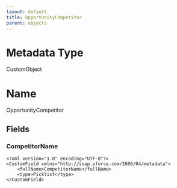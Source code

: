 ```yaml
---
layout: default
title: OpportunityCompetitor
parent: objects
---
```

# Metadata Type
CustomObject

# Name
OpportunityCompetitor
## Fields
### CompetitorName

```
<?xml version="1.0" encoding="UTF-8"?>
<CustomField xmlns="http://soap.sforce.com/2006/04/metadata">
    <fullName>CompetitorName</fullName>
    <type>Picklist</type>
</CustomField>
```
